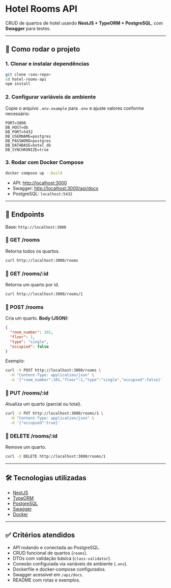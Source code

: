 # Hotel Rooms API

CRUD de quartos de hotel usando **NestJS + TypeORM + PostgreSQL**, com **Swagger** para testes.

---

## 🚀 Como rodar o projeto

### 1. Clonar e instalar dependências
```bash
git clone <seu-repo>
cd hotel-rooms-api
npm install
````

### 2. Configurar variáveis de ambiente

Copie o arquivo `.env.example` para `.env` e ajuste valores conforme necessário:

```env
PORT=3000
DB_HOST=db
DB_PORT=5432
DB_USERNAME=postgres
DB_PASSWORD=postgres
DB_DATABASE=hotel_db
DB_SYNCHRONIZE=true
```

### 3. Rodar com Docker Compose

```bash
docker compose up --build
```

* API: [http://localhost:3000](http://localhost:3000)
* Swagger: [http://localhost:3000/api/docs](http://localhost:3000/api/docs)
* PostgreSQL: `localhost:5432`

---

## 📖 Endpoints

Base: `http://localhost:3000`

### 🔹 GET /rooms

Retorna todos os quartos.

```bash
curl http://localhost:3000/rooms
```

### 🔹 GET /rooms/\:id

Retorna um quarto por id.

```bash
curl http://localhost:3000/rooms/1
```

### 🔹 POST /rooms

Cria um quarto.
**Body (JSON):**

```json
{
  "room_number": 101,
  "floor": 1,
  "type": "single",
  "occupied": false
}
```

Exemplo:

```bash
curl -X POST http://localhost:3000/rooms \
  -H "Content-Type: application/json" \
  -d '{"room_number":101,"floor":1,"type":"single","occupied":false}'
```

### 🔹 PUT /rooms/\:id

Atualiza um quarto (parcial ou total).

```bash
curl -X PUT http://localhost:3000/rooms/1 \
  -H "Content-Type: application/json" \
  -d '{"occupied":true}'
```

### 🔹 DELETE /rooms/\:id

Remove um quarto.

```bash
curl -X DELETE http://localhost:3000/rooms/1
```

---

## 🛠️ Tecnologias utilizadas

* [NestJS](https://nestjs.com/)
* [TypeORM](https://typeorm.io/)
* [PostgreSQL](https://www.postgresql.org/)
* [Swagger](https://swagger.io/)
* [Docker](https://www.docker.com/)

---

## ✅ Critérios atendidos

* API rodando e conectada ao PostgreSQL.
* CRUD funcional de quartos (`rooms`).
* DTOs com validação básica (`class-validator`).
* Conexão configurada via variáveis de ambiente (`.env`).
* Dockerfile e docker-compose configurados.
* Swagger acessível em `/api/docs`.
* README com rotas e exemplos.